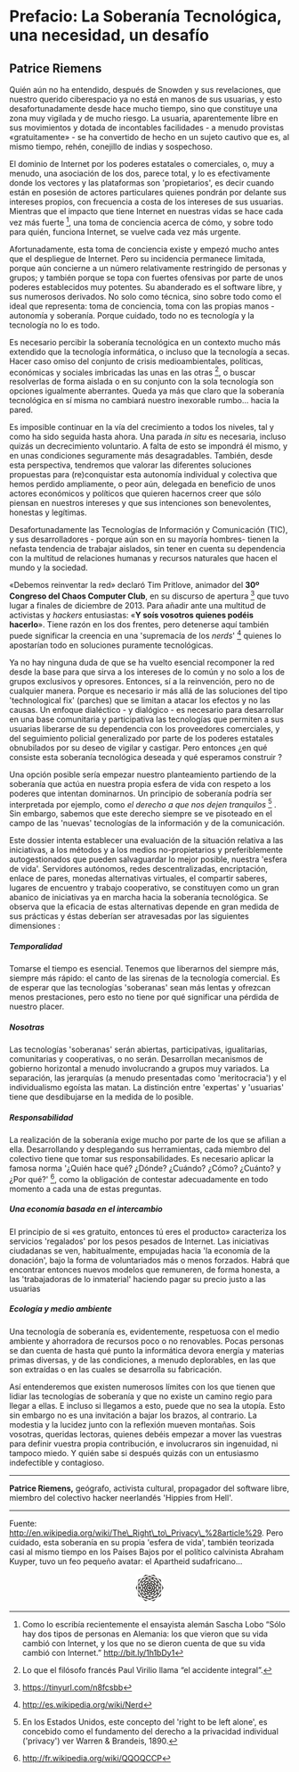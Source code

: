 # Prefacio: La Soberanía Tecnológica, una necesidad, un desafío

## Patrice Riemens 

Quién aún no ha entendido, después de Snowden y sus revelaciones, que nuestro querido ciberespacio ya no está en manos de sus usuarias, y esto desafortunadamente desde hace mucho tiempo, sino que constituye una zona muy vigilada y de mucho riesgo. La usuaria, aparentemente libre en sus movimientos y dotada de incontables facilidades - a menudo provistas «gratuitamente» - se ha convertido de hecho en un sujeto cautivo que es, al mismo tiempo, rehén, conejillo de indias y sospechoso.

El dominio de Internet por los poderes estatales o comerciales, o, muy a menudo, una asociación de los dos, parece total, y lo es efectivamente donde los vectores y las plataformas son 'propietarios', es decir cuando están en posesión de actores particulares quienes pondrán por delante sus intereses propios, con frecuencia a costa de los intereses de sus usuarias. Mientras que el impacto que tiene Internet en nuestras vidas se hace cada vez más fuerte [^1], una toma de conciencia acerca de cómo, y sobre todo para quién, funciona Internet, se vuelve cada vez más urgente.

Afortunadamente, esta toma de conciencia existe y empezó mucho antes que el despliegue de Internet. Pero su incidencia permanece limitada, porque aún concierne a un número relativamente restringido de personas y grupos; y también porque se topa con fuertes ofensivas por parte de unos poderes establecidos muy potentes. Su abanderado es el software libre, y sus numerosos derivados. No solo como técnica, sino sobre todo como el ideal que representa: toma de conciencia, toma con las propias manos -autonomía y soberanía. Porque cuidado, todo no es tecnología y la tecnología no lo es todo.

Es necesario percibir la soberanía tecnológica en un contexto mucho más extendido que la tecnología informática, o incluso que la tecnología a secas. Hacer caso omiso del conjunto de crisis medioambientales, políticas, económicas y sociales imbricadas las unas en las otras [^2], o buscar resolverlas de forma aislada o en su conjunto con la sola tecnología son opciones igualmente aberrantes. Queda ya más que claro que la soberanía tecnológica en sí misma no cambiará nuestro inexorable rumbo... hacia la pared.

Es imposible continuar en la vía del crecimiento a todos los niveles, tal y como ha sido seguida hasta ahora. Una parada *in situ* es necesaria, incluso quizás un decrecimiento voluntario. A falta de esto se impondrá él mismo, y en unas condiciones seguramente más desagradables. También, desde esta perspectiva, tendremos que valorar las diferentes soluciones propuestas para (re)conquistar esta autonomía individual y colectiva que hemos perdido ampliamente, o peor aún, delegada en beneficio de unos actores económicos y políticos que quieren hacernos creer que sólo piensan en nuestros intereses y que sus intenciones son benevolentes, honestas y legítimas.

Desafortunadamente las Tecnologías de Información y Comunicación (TIC), y sus desarrolladores - porque aún son en su mayoría hombres- tienen la nefasta tendencia de trabajar aislados, sin tener en cuenta su dependencia con la multitud de relaciones humanas y recursos naturales que hacen el mundo y la sociedad.

«Debemos reinventar la red» declaró Tim Pritlove, animador del **30º Congreso del Chaos Computer Club**, en su discurso de apertura [^3] que tuvo lugar a finales de diciembre de 2013. Para añadir ante una multitud de activistas y *hackers* entusiastas: «**Y soís vosotros quienes podéis hacerlo**». Tiene razón en los dos frentes, pero detenerse aquí también puede significar la creencia en una 'supremacía de los *nerds*' [^4] quienes lo apostarían todo en soluciones puramente tecnológicas.

Ya no hay ninguna duda de que se ha vuelto esencial recomponer la red desde la base para que sirva a los intereses de lo común y no solo a los de grupos exclusivos y opresores. Entonces, sí a la reinvención, pero no de cualquier manera. Porque es necesario ir más allá de las soluciones del tipo 'technological fix' (parches) que se limitan a atacar los efectos y no las causas. Un enfoque dialéctico - y dialógico - es necesario para desarrollar en una base comunitaria y participativa las tecnologías que permiten a sus usuarias liberarse de su dependencia con los proveedores comerciales, y del seguimiento policial generalizado por parte de los poderes estatales obnubilados por su deseo de vigilar y castigar. Pero entonces ¿en qué consiste esta soberanía tecnológica deseada y qué esperamos construir ?

Una opción posible sería empezar nuestro planteamiento partiendo de la soberanía que actúa en nuestra propia esfera de vida con respeto a los poderes que intentan dominarnos. Un principio de soberanía podría ser interpretada por ejemplo, como *el derecho a que nos dejen tranquilos* [^5] . Sin embargo, sabemos que este derecho siempre se ve pisoteado en el campo de las 'nuevas' tecnologías de la información y de la comunicación.

Este dossier intenta establecer una evaluación de la situación relativa a las iniciativas, a los métodos y a los medios no-propietarios y preferiblemente autogestionados que pueden salvaguardar lo mejor posible, nuestra 'esfera de vida'. Servidores autónomos, redes descentralizadas, encriptación, enlace de pares, monedas alternativas virtuales, el compartir saberes, lugares de encuentro y trabajo cooperativo, se constituyen como un gran abanico de iniciativas ya en marcha hacia la soberanía tecnológica. Se observa que la eficacia de estas alternativas depende en gran medida de sus prácticas y éstas deberían ser atravesadas por las siguientes dimensiones :

##### Temporalidad 

Tomarse el tiempo es esencial. Tenemos que liberarnos del siempre más, siempre más rápido: el canto de las sirenas de la tecnología comercial. Es de esperar que las tecnologías 'soberanas' sean más lentas y ofrezcan menos prestaciones, pero esto no tiene por qué significar una pérdida de nuestro placer.

##### Nosotras 

Las tecnologías 'soberanas' serán abiertas, participativas, igualitarias, comunitarias y cooperativas, o no serán. Desarrollan mecanismos de gobierno horizontal a menudo involucrando a grupos muy variados. La separación, las jerarquías (a menudo presentadas como 'meritocracia') y el individualismo egoísta las matan. La distinción entre 'expertas' y 'usuarias' tiene que desdibujarse en la medida de lo posible.

##### Responsabilidad 

La realización de la soberanía exige mucho por parte de los que se afilian a ella. Desarrollando y desplegando sus herramientas, cada miembro del colectivo tiene que tomar sus responsabilidades. Es necesario aplicar la famosa norma '¿Quién hace qué? ¿Dónde? ¿Cuándo? ¿Cómo? ¿Cuánto? y ¿Por qué?' [^6], como la obligación de contestar adecuadamente en todo momento a cada una de estas preguntas.

##### Una economía basada en el intercambio 

El principio de si «es gratuito, entonces tú eres el producto» caracteriza los servicios 'regalados' por los pesos pesados de Internet. Las iniciativas ciudadanas se ven, habitualmente, empujadas hacia 'la economía de la donación', bajo la forma de voluntariados más o menos forzados. Habrá que encontrar entonces nuevos modelos que remuneren, de forma honesta, a las 'trabajadoras de lo inmaterial' haciendo pagar su precio justo a las usuarias

##### Ecología y medio ambiente 

Una tecnología de soberanía es, evidentemente, respetuosa con el medio ambiente y ahorradora de recursos poco o no renovables. Pocas personas se dan cuenta de hasta qué punto la informática devora energía y materias primas diversas, y de las condiciones, a menudo deplorables, en las que son extraídas o en las cuales se desarrolla su fabricación.

Así entenderemos que existen numerosos límites con los que tienen que lidiar las tecnologías de soberanía y que no existe un camino regio para llegar a ellas. E incluso si llegamos a esto, puede que no sea la utopía. Esto sin embargo no es una invitación a bajar los brazos, al contrario. La modestia y la lucidez junto con la reflexión mueven montañas. Sois vosotras, queridas lectoras, quienes debéis empezar a mover las vuestras para definir vuestra propia contribución, e involucraros sin ingenuidad, ni tampoco miedo. Y quién sabe si después quizás con un entusiasmo indefectible y contagioso.

* * *

**Patrice Riemens,** geógrafo, activista cultural, propagador del software libre, miembro del colectivo hacker neerlandés 'Hippies from Hell'.

* * *

[^1]: Como lo escribía recientemente el ensayista alemán Sascha Lobo “Sólo hay dos tipos de personas en Alemania: los que vieron que su vida cambió con Internet, y los que no se dieron cuenta de que su vida cambió con Internet.” http://bit.ly/1h1bDy1

[^2]: Lo que el filósofo francés Paul Virilio llama “el accidente integral”.

[^3]: https://tinyurl.com/n8fcsbb

[^4]: http://es.wikipedia.org/wiki/Nerd

[^5]: En los Estados Unidos, este concepto del 'right to be left alone', es concebido como el fundamento del derecho a la privacidad individual ('privacy') ver Warren & Brandeis, 1890.

Fuente: http://en.wikipedia.org/wiki/The\_Right\_to\_Privacy\_%28article%29. Pero cuidado, esta soberanía en su propia 'esfera de vida', también teorizada casi al mismo tiempo en los Países Bajos por el político calvinista Abraham Kuyper, tuvo un feo pequeño avatar: el Apartheid sudafricano...

[^6]: http://fr.wikipedia.org/wiki/QQOQCCP

<p align="center"><img src="media/end0.png"></p>

